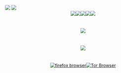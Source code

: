   <img src="https://readme-typing-svg.herokuapp.com?color=%237759B5&center=true&vCenter=true&lines=Seja+bem+vindo(a)%2C+ao+meu+github!;+@andrekdev">
  <img id="fatalperfil" src="https://github-stats-alpha.vercel.app/api/?username=andrekdev&cc=000000&tc=7759b5&ic=9c6bff&bc=402773"/>
<div style="display: flex; justify-content: center; margin-bottom: 40px;">
  <img src="https://readme-components.vercel.app/api?component=logo&logo=tor&text=false&animation=spin&fill=black&textfill=bface6&"/>
  <img src="https://readme-components.vercel.app/api?component=logo&logo=ubuntu&text=false&animation=spin&fill=black&textfill=bface6&"/>
  <img src="https://readme-components.vercel.app/api?component=logo&logo=javascript&text=false&animation=spin&fill=black&textfill=bface6&"/>
  <img src="https://readme-components.vercel.app/api?component=logo&logo=html5&text=false&animation=spin&fill=black&textfill=bface6&"/>
  <img src="https://readme-components.vercel.app/api?component=logo&logo=css3&text=false&animation=spin&fill=black&textfill=bface6&"/>
</div>
<div style="display: flex; justify-content: center; margin-bottom: 40px;">
  <a href="#"><img src="https://img.shields.io/badge/Ubuntu%2022.04.2-100000?style=for-the-badge&logo=Linux&logoColor=7759b5&labelColor=212121&color=7759b5%22"/></a>
</div>
<div style="display: flex; justify-content: center; margin-bottom: 40px;">
  <a href="#"><img src="https://img.shields.io/badge/vscode-Visual_Studio-100000?style=for-the-badge&logo=Visual%20Studio%20Code&logoColor=7759b5&labelColor=212121&color=7759b5"/></a>
</div>
<div style="display: flex; justify-content: center; margin-bottom: 40px;">
  <a href="#"><img alt="firefox browser" src="https://img.shields.io/badge/Firefox-100000?style=for-the-badge&logo=firefox browser&logoColor=7759b5&labelColor=212121&color=7759b5"/></a>
  <a href="#"><img alt="Tor Browser" src="https://img.shields.io/badge/Tor_Browser-100000?style=for-the-badge&logo=Tor Browser&logoColor=7759b5&labelColor=212121&color=7759b5"/></a>
</div>
<div style="display: flex; justify-content: center; margin-bottom: 40px;">
  <a href="https://andrekwebs.vercel.app/" target="_blank"><img alt="Windows Terminal" src="https://img.shields.io/badge/INFO-MINHAS REDES-100000?style=for-the-badge&logo=Windows Terminal&logoColor=7759

